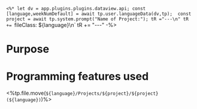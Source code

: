 `<%*
let dv = app.plugins.plugins.dataview.api;
const [language,weekNumDefault] = await tp.user.languageData(dv,tp); 
const project = await tp.system.prompt("Name of Project:");
tR ="---\n"
tR += `fileClass: ${language}\n`
tR += "---"
-%>

# Purpose


# Programming features used



<%tp.file.move(`${language}/Projects/${project}/${project}(${language})`)%>
